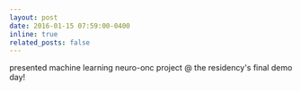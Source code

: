 ```yaml
---
layout: post
date: 2016-01-15 07:59:00-0400
inline: true
related_posts: false
---
```


presented machine learning neuro-onc project @ the residency's final demo day!
